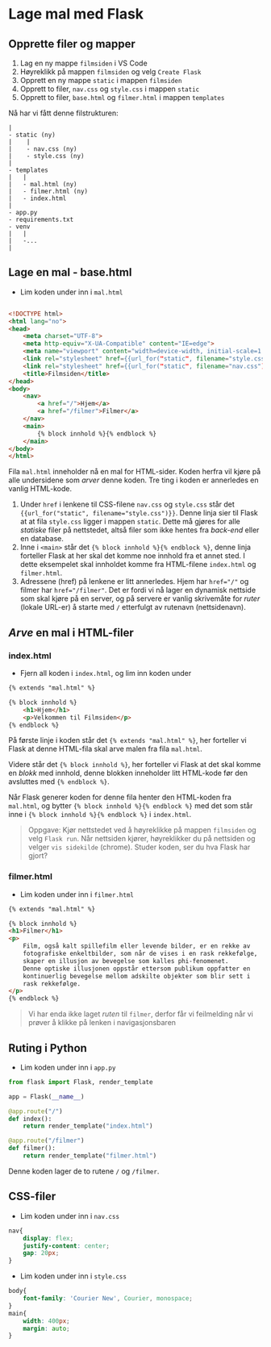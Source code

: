 # Lage mal med Flask

## Opprette filer og mapper

1. Lag en ny mappe `filmsiden` i VS Code
2. Høyreklikk på mappen `filmsiden` og velg `Create Flask`
3. Opprett en ny mappe `static` i mappen `filmsiden`
4. Opprett to filer, `nav.css` og `style.css` i mappen `static`
5. Opprett to filer, `base.html` og `filmer.html` i mappen `templates`

Nå har vi fått denne filstrukturen:

```
|
- static (ny)
|    |
|    - nav.css (ny)
|    - style.css (ny)
|
- templates
|   |
|   - mal.html (ny)
|   - filmer.html (ny)
|   - index.html
|
- app.py
- requirements.txt
- venv
|   |
|   -...
|
```

## Lage en mal - base.html

- Lim koden under inn i `mal.html`

```html

<!DOCTYPE html>
<html lang="no">
<head>
    <meta charset="UTF-8">
    <meta http-equiv="X-UA-Compatible" content="IE=edge">
    <meta name="viewport" content="width=device-width, initial-scale=1.0">
    <link rel="stylesheet" href={{url_for("static", filename="style.css")}}>
    <link rel="stylesheet" href={{url_for("static", filename="nav.css")}}>
    <title>Filmsiden</title>
</head>
<body>
    <nav>
        <a href="/">Hjem</a>
        <a href="/filmer">Filmer</a>
    </nav>
    <main>
        {% block innhold %}{% endblock %}
    </main>
</body>
</html>

```

Fila `mal.html` inneholder nå en mal for HTML-sider.
Koden herfra vil kjøre på alle undersidene som *arver* denne koden.
Tre ting i koden er annerledes en vanlig HTML-kode.

1. Under `href` i lenkene til CSS-filene `nav.css` og `style.css` står det `{{url_for("static", filename="style.css")}}`. Denne linja sier til Flask at at fila `style.css` ligger i mappen `static`. Dette må gjøres for alle *statiske* filer på nettstedet, altså filer som ikke hentes fra *back-end* eller en database.
2. Inne i `<main>` står det `{% block innhold %}{% endblock %}`, denne linja forteller Flask at her skal det komme noe innhold fra et annet sted. I dette eksempelet skal innholdet komme fra HTML-filene `index.html` og `filmer.html`. 
3. Adressene (href) på lenkene er litt annerledes. Hjem har `href="/"` og filmer har `href="/filmer"`. Det er fordi vi nå lager en dynamisk nettside som skal kjøre på en server, og på servere er vanlig skrivemåte for *ruter* (lokale URL-er) å starte med `/` etterfulgt av rutenavn (nettsidenavn). 


## *Arve* en mal i HTML-filer

### index.html

- Fjern all koden i `index.html`, og lim inn koden under

```html
{% extends "mal.html" %}

{% block innhold %}
    <h1>Hjem</h1>
    <p>Velkommen til Filmsiden</p>
{% endblock %}
```

På første linje i koden står det `{% extends "mal.html" %}`, her forteller vi Flask at denne HTML-fila skal arve malen fra fila `mal.html`.

Videre står det `{% block innhold %}`, her forteller vi Flask at det skal komme en *blokk* med innhold, denne blokken inneholder litt HTML-kode før den avsluttes med `{% endblock %}`.

Når Flask generer koden for denne fila henter den HTML-koden fra `mal.html`, og bytter `{% block innhold %}{% endblock %}` med det som står inne i `{% block innhold %}{% endblock %}` i `index.html`.

> Oppgave: Kjør nettstedet ved å høyreklikke på mappen `filmsiden` og velg `Flask run`. Når nettsiden kjører, høyreklikker du på nettsiden og velger `vis sidekilde` (chrome). Studer koden, ser du hva Flask har gjort?

### filmer.html

- Lim koden under inn i `filmer.html`

````html
{% extends "mal.html" %}

{% block innhold %}
<h1>Filmer</h1>
<p>
    Film, også kalt spillefilm eller levende bilder, er en rekke av 
    fotografiske enkeltbilder, som når de vises i en rask rekkefølge, 
    skaper en illusjon av bevegelse som kalles phi-fenomenet. 
    Denne optiske illusjonen oppstår ettersom publikum oppfatter en 
    kontinuerlig bevegelse mellom adskilte objekter som blir sett i 
    rask rekkefølge. 
</p>
{% endblock %}
````

> Vi har enda ikke laget *ruten* til `filmer`, derfor får vi feilmelding når vi prøver å klikke på lenken i navigasjonsbaren

## Ruting i Python

- Lim koden under inn i `app.py`

````python
from flask import Flask, render_template

app = Flask(__name__)

@app.route("/")
def index():
    return render_template("index.html")

@app.route("/filmer")
def filmer():
    return render_template("filmer.html")

````

Denne koden lager de to rutene `/` og `/filmer`.

## CSS-filer

- Lim koden under inn i `nav.css`

```css
nav{
    display: flex;
    justify-content: center;
    gap: 20px;
}
```

- Lim koden under inn i `style.css`

```css
body{
    font-family: 'Courier New', Courier, monospace;
}
main{
    width: 400px;
    margin: auto;
}
```